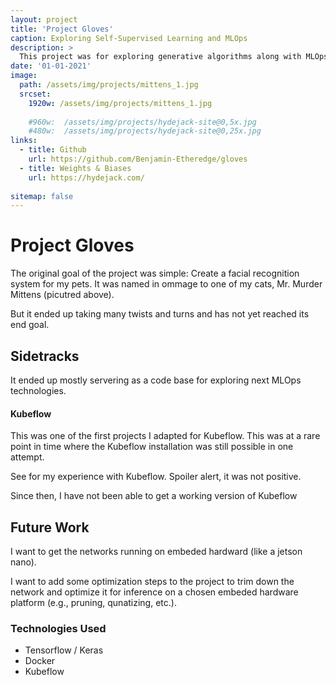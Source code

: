 ```yaml
---
layout: project
title: 'Project Gloves'
caption: Exploring Self-Supervised Learning and MLOps
description: >
  This project was for exploring generative algorithms along with MLOps technologies.
date: '01-01-2021'
image: 
  path: /assets/img/projects/mittens_1.jpg
  srcset: 
    1920w: /assets/img/projects/mittens_1.jpg
    
    #960w:  /assets/img/projects/hydejack-site@0,5x.jpg
    #480w:  /assets/img/projects/hydejack-site@0,25x.jpg
links:
  - title: Github
    url: https://github.com/Benjamin-Etheredge/gloves
  - title: Weights & Biases
    url: https://hydejack.com/
    
sitemap: false
---
```


# Project Gloves

The original goal of the project was simple: Create a facial recognition system
for my pets. It was named in ommage to one of my cats, Mr. Murder Mittens (picutred above).

But it ended up taking many twists and turns and has not yet reached its end goal. 


## Sidetracks
It ended up mostly servering as a code base
for exploring next MLOps technologies.

#### Kubeflow
This was one of the first projects I adapted for Kubeflow. This was at a rare point 
in time where the Kubeflow installation was still possible in one attempt.

See <link> for my experience with Kubeflow. Spoiler alert, it was not positive.

Since then, I have not been able to get a working version of Kubeflow 

## Future Work
I want to get the networks running on embeded hardward (like a jetson nano). 

I want to add some optimization steps to the project to trim down the network and optimize it for inference on a chosen embeded hardware platform (e.g., pruning, qunatizing, etc.).


### Technologies Used
- Tensorflow / Keras
- Docker
- Kubeflow